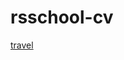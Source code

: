 
# rsschool-cv
[travel](https://rolling-scopes-school.github.io/AlexeyGre4ko-JSFEPRESCHOOL2022Q2/travel)

